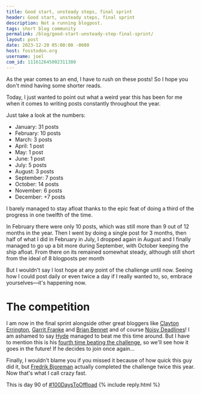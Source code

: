 ```yaml
---
title: Good start, unsteady steps, final sprint
header: Good start, unsteady steps, final sprint
description: Not a running blogpost. 
tags: short blog community
permalink: /blog/good-start-unsteady-step-final-sprint/
layout: post
date: 2023-12-20 05:00:00 -0600
host: fosstodon.org
username: joel
com_id: 111612645002311380
---
```

As the year comes to an end, I have to rush on these posts! So I hope you don't mind having some shorter reads.

Today, I just wanted to point out what a weird year this has been for me when it comes to writing posts constantly throughout the year.

Just take a look at the numbers:

- January: 31 posts
- February: 10 posts
- March: 3 posts
- April: 1 post
- May: 1 post
- June: 1 post
- July: 5 posts
- August: 3 posts
- September: 7 posts
- October: 14 posts
- November: 6 posts
- December: +7 posts

I barely managed to stay afloat thanks to the epic feat of doing a third of the progress in one twelfth of the time.

In February there were only 10 posts, which was still more than 9 out of 12 months in the year. Then I went by doing a single post for 3 months, then half of what I did in February in July, I dropped again in August and I finally managed to go up a bit more during September, with October keeping the ship afloat. From there on its remained somewhat steady, although still short from the ideal of 8 blogposts per month

But I wouldn't say I lost hope at any point of the challenge until now. Seeing how I could post daily or even twice a day if I really wanted to, so, embrace yourselves—it's happening now.

# The competition

I am now in the final sprint alongside other great bloggers like [Clayton Errington](https://claytonerrington.com), [Garrit Franke](https://garrit.xyz) and [Brian Bennet](https://blog.ohheybrian.com) and of course [Noisy Deadlines](https://noisydeadlines.net/)! I am ashamed to say [Hyde](https://lazybear.io/) managed to beat me this time around. But I have to mention this is his [fourth time beating the challenge](https://lazybear.io/posts/100daystooffload-round4/), so we'll see how it goes in the future! If he decides to join once again...

Finally, I wouldn't blame you if you missed it because of how quick this guy did it, but [Fredrik Bjoreman](https://www.bjoreman.com/) actually completed the challenge twice this year. Now that's what I call crazy fast.

This is day 90 of [#100DaysToOffload](https://100daystooffload.com)
{% include reply.html %}
